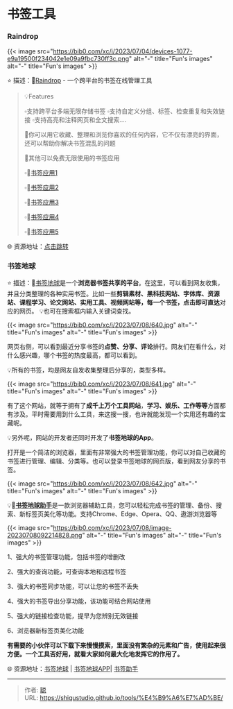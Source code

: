 # 书签工具


### Raindrop

{{< image src="https://bib0.com/xc/i/2023/07/04/devices-1077-e9a19500f234042e1e09a9fbc730ff3c.png" alt="-"  title="Fun's images" alt="-"  title="Fun's images" >}}  

⭐️  描述：🔖[Raindrop](https://raindrop.io/) - 一个跨平台的书签在线管理工具

>💡Features
>
>▫️支持跨平台多端无限存储书签
>▫️支持自定义分组、标签、检查重复和失效链接
>▫️支持高亮和注释网页和全文搜索....
>
>📄你可以用它收藏、整理和浏览你喜欢的任何内容，它不仅有漂亮的界面，还可以帮助你解决书签混乱的问题
>
>📑其他可以免费无限使用的书签应用
>
>▫️🔖[书签应用1](https://saved.io/)
>
>▫️🔖[书签应用2](https://linkish.io/)
>
>▫️🔖[书签应用3](https://qlearly.com/)
>
>▫️🔖[书签应用4](https://bookmarkos.com/)
>
>▫️🔖[书签应用5](https://web.ggather.com/)

🌐 资源地址：[点击跳转](https://raindrop.io/)

### 书签地球

⭐️  描述：🔖[书签地球](https://www.bookmarkearth.com/)是一个**浏览器书签共享的平台**。在这里，可以看到网友收集，并且分类整理的各种实用书签。比如一些**剪辑素材、黑科技网站、字体库、资源站、课程学习、论文网站、实用工具、视频网站等，每一个书签，点击即可直达**对应的网页。
💡也可在搜索框内输入关键词查找。

{{< image src="https://bib0.com/xc/i/2023/07/08/640.jpg" alt="-"  title="Fun's images" alt="-"  title="Fun's images" >}}  

网页右侧，可以看到最近分享书签的**点赞、分享、评论**排行。网友们在看什么，对什么感兴趣，哪个书签的热度最高，都可以看到。

💡所有的书签，均是网友自发收集整理后分享的，类型多样。

{{< image src="https://bib0.com/xc/i/2023/07/08/641.jpg" alt="-"  title="Fun's images" alt="-"  title="Fun's images" >}}  

有了这个网站，就等于拥有了**成千上万个工具网站**，**学习、娱乐、工作等等**方面都有涉及。平时需要用到什么工具，来这搜一搜，也许就能发现一个实用还有趣的宝藏呢。

💡另外呢，网站的开发者还同时开发了**书签地球的App**。

打开是一个简洁的浏览器，里面有非常强大的书签管理功能，你可以对自己收藏的书签进行管理、编辑、分类等。也可以登录书签地球的网页版，看到网友分享的书签。

{{< image src="https://bib0.com/xc/i/2023/07/08/642.jpg" alt="-"  title="Fun's images" alt="-"  title="Fun's images" >}}  

💡📑[**书签地球助手**](https://www.bookmarkearth.com/)是一款浏览器辅助工具，您可以轻松完成书签的管理、备份、搜索、新标签页美化等功能。支持Chrome、Edge、Opera、QQ、遨游浏览器等

{{< image src="https://bib0.com/xc/i/2023/07/08/image-20230708092214828.png" alt="-"  title="Fun's images" alt="-"  title="Fun's images" >}}  

1、强大的书签管理功能，包括书签的增删改

2、强大的查询功能，可查询本地和远程书签

3、强大的书签同步功能，可以让您的书签不丢失

4、强大的书签导出分享功能，该功能可结合网站使用

5、强大的链接检查功能，提早为您辨别无效链接

6、浏览器新标签页美化功能

**有需要的小伙伴可以下载下来慢慢摸索，里面没有繁杂的元素和广告，使用起来很方便。一个工具否好用，就看大家如何最大化地发挥它的作用了。**

🌐 资源地址：[书签地球](https://www.bookmarkearth.com/) | [书签地球APP](https://www.bookmarkearth.com/download/app)| [书签助手](https://www.bookmarkearth.com/plugin/index)


---

> 作者: [聪](/about)  
> URL: https://shiqustudio.github.io/tools/%E4%B9%A6%E7%AD%BE/  

